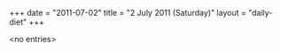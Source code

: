 +++
date = "2011-07-02"
title = "2 July 2011 (Saturday)"
layout = "daily-diet"
+++

<p>&lt;no entries&gt;</p>